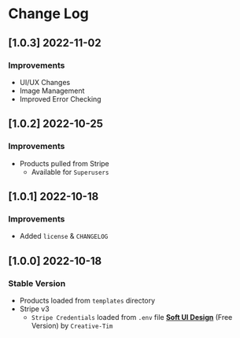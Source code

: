 # Change Log

## [1.0.3] 2022-11-02
### Improvements

- UI/UX Changes 
- Image Management
- Improved Error Checking

## [1.0.2] 2022-10-25
### Improvements

- Products pulled from Stripe
  - Available for `Superusers`

## [1.0.1] 2022-10-18
### Improvements

- Added `license` & `CHANGELOG`

## [1.0.0] 2022-10-18
### Stable Version

- Products loaded from `templates` directory
- Stripe v3
  - `Stripe Credentials` loaded from `.env` file
 **[Soft UI Design](https://www.creative-tim.com/product/soft-ui-design-system?AFFILIATE=128200)** (Free Version) by `Creative-Tim`
